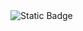  
 
 
 
 
 <img alt="Static Badge" src="https://quickchart.io/chart?c=%7B%22type%22%3A%20%22bar%22%2C%20%22data%22%3A%20%7B%22labels%22%3A%20%5B%22Q1%22%2C%20%22Q2%22%2C%20%22Q3%22%2C%20%22Q4%22%5D%2C%20%22datasets%22%3A%20%5B%7B%22label%22%3A%20%22Revenue%22%2C%20%22data%22%3A%20%5B100%2C%20200%2C%20300%2C%20400%5D%7D%5D%7D%7D&backgroundColor=white&width=500&height=300&devicePixelRatio=1.0&format=png&version=2.9.3">
 
 
